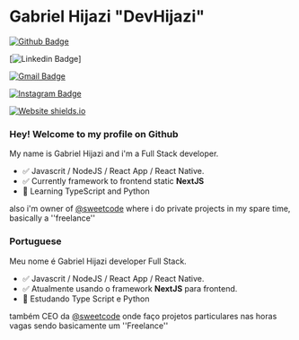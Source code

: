 # Gabriel Hijazi "DevHijazi" 

[![Github Badge](https://img.shields.io/badge/-Github-000?style=flat-square&logo=Github&logoColor=white&link=https://github.com/lucasgdb)](https://github.com/devhijazi)

[![Linkedin Badge](https://img.shields.io/badge/-LinkedIn-blue?style=flat-square&logo=Linkedin&logoColor=white&link=https://https://www.linkedin.com/in/gabriel-hijazi/)]

[![Gmail Badge](https://img.shields.io/badge/-Gmail-c14438?style=flat-square&logo=Gmail&logoColor=white&link=mailto:rebeccamanzi@gmail.com)](mailto:hijazi.root@gmail.com)

[![Instagram Badge](https://img.shields.io/badge/-Instagram-C13584?style=flat-square&labelColor=C13584&logo=instagram&logoColor=white&link=https://www.instagram.com/codepwr/)](https://www.instagram.com/hijazi_gabriel/)

[![Website shields.io](https://img.shields.io/website-up-down-green-red/http/shields.io.svg)](https://devhijazi.tk/)

### Hey! Welcome to my profile on Github

My name is Gabriel Hijazi and i'm a Full Stack developer.

- :white_check_mark: Javascrit / NodeJS / React App / React Native.
- :white_check_mark: Currently framework to frontend static **NextJS**
- :green_book: Learning TypeScript and Python

also i'm owner of [@sweetcode](https://github.com/sweetcodeio) where i do private projects in my spare time, basically a ''freelance''

### Portuguese

Meu nome é Gabriel Hijazi developer Full Stack.

- :white_check_mark: Javascrit / NodeJS / React App / React Native.
- :white_check_mark: Atualmente usando o framework **NextJS** para frontend.
- :green_book: Estudando Type Script e Python

também CEO da  [@sweetcode](https://github.com/sweetcodeio) onde faço projetos particulares nas horas vagas sendo basicamente um ''Freelance''


